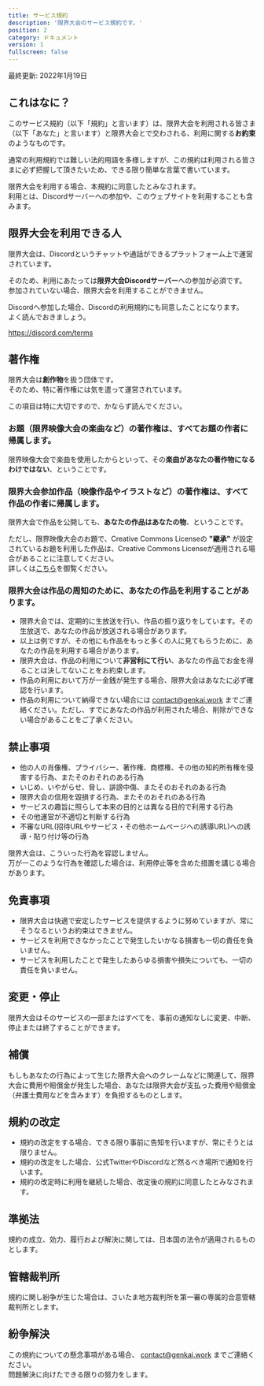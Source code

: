 ```yaml
---
title: サービス規約
description: '限界大会のサービス規約です。'
position: 2
category: ドキュメント
version: 1
fullscreen: false
---
```


最終更新: 2022年1月19日

## これはなに？

このサービス規約（以下「規約」と言います）は、限界大会を利用される皆さま（以下「あなた」と言います）と限界大会とで交わされる、利用に関する**お約束**のようなものです。

通常の利用規約では難しい法的用語を多様しますが、この規約は利用される皆さまに必ず把握して頂きたいため、できる限り簡単な言葉で書いています。

限界大会を利用する場合、本規約に同意したとみなされます。        
利用とは、Discordサーバーへの参加や、このウェブサイトを利用することも含みます。

## 限界大会を利用できる人

限界大会は、Discordというチャットや通話ができるプラットフォーム上で運営されています。

そのため、利用にあたっては**限界大会Discordサーバー**への参加が必須です。       
参加されていない場合、限界大会を利用することができません。

Discordへ参加した場合、Discordの利用規約にも同意したことになります。        
よく読んでおきましょう。

https://discord.com/terms

## 著作権

限界大会は**創作物**を扱う団体です。        
そのため、特に著作権には気を遣って運営されています。

この項目は特に大切ですので、かならず読んでください。

### お題（限界映像大会の楽曲など）の著作権は、すべてお題の作者に帰属します。

限界映像大会で楽曲を使用したからといって、その**楽曲があなたの著作物になるわけではない**、ということです。

### 限界大会参加作品（映像作品やイラストなど）の著作権は、すべて作品の作者に帰属します。

限界大会で作品を公開しても、**あなたの作品はあなたの物**、ということです。

ただし、限界映像大会のお題で、Creative Commons Licenseの **"継承"** が設定されているお題を利用した作品は、Creative Commons Licenseが適用される場合があることに注意してください。        
詳しくは[こちら](https://info.open-w.net/post/2021-01-29/)を御覧ください。

### 限界大会は作品の周知のために、あなたの作品を利用することがあります。

- 限界大会では、定期的に生放送を行い、作品の振り返りをしています。その生放送で、あなたの作品が放送される場合があります。
- 以上は例ですが、その他にも作品をもっと多くの人に見てもらうために、あなたの作品を利用する場合があります。
- 限界大会は、作品の利用について**非営利にて行い**、あなたの作品でお金を得ることは決してないことをお約束します。
- 作品の利用において万が一金銭が発生する場合、限界大会はあなたに必ず確認を行います。
- 作品の利用について納得できない場合には contact@genkai.work までご連絡ください。ただし、すでにあなたの作品が利用された場合、削除ができない場合があることをご了承ください。

## 禁止事項

- 他の人の肖像権、プライバシー、著作権、商標権、その他の知的所有権を侵害する行為、またそのおそれのある行為
- いじめ、いやがらせ、脅し、誹謗中傷、またそのおそれのある行為
- 限界大会の信用を毀損する行為、またそのおそれのある行為
- サービスの趣旨に照らして本来の目的とは異なる目的で利用する行為
- その他運営が不適切と判断する行為
- 不審なURL(招待URLやサービス・その他ホームページへの誘導URL)への誘導・貼り付け等の行為

限界大会は、こういった行為を容認しません。      
万が一このような行為を確認した場合は、利用停止等を含めた措置を講じる場合があります。

## 免責事項

- 限界大会は快適で安定したサービスを提供するように努めていますが、常にそうなるというお約束はできません。
- サービスを利用できなかったことで発生したいかなる損害も一切の責任を負いません。
- サービスを利用したことで発生したあらゆる損害や損失についても、一切の責任を負いません。

## 変更・停止

限界大会はそのサービスの一部またはすべてを、事前の通知なしに変更、中断、停止または終了することができます。

## 補償

もしもあなたの行為によって生じた限界大会へのクレームなどに関連して、限界大会に費用や賠償金が発生した場合、あなたは限界大会が支払った費用や賠償金（弁護士費用などを含みます）を負担するものとします。

## 規約の改定

- 規約の改定をする場合、できる限り事前に告知を行いますが、常にそうとは限りません。
- 規約の改定をした場合、公式TwitterやDiscordなど然るべき場所で通知を行います。
- 規約の改定時に利用を継続した場合、改定後の規約に同意したとみなされます。

## 準拠法

規約の成立、効力、履行および解決に関しては、日本国の法令が適用されるものとします。

## 管轄裁判所

規約に関し紛争が生じた場合は、さいたま地方裁判所を第一審の専属的合意管轄裁判所とします。

## 紛争解決

この規約についての懸念事項がある場合、 contact@genkai.work までご連絡ください。     
問題解決に向けたできる限りの努力をします。